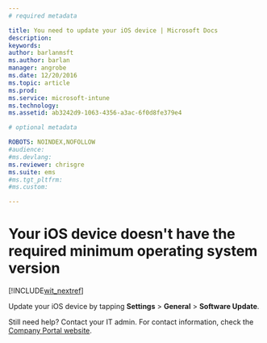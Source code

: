 ```yaml
---
# required metadata

title: You need to update your iOS device | Microsoft Docs
description:
keywords:
author: barlanmsftms.author: barlan
manager: angrobe
ms.date: 12/20/2016
ms.topic: article
ms.prod:
ms.service: microsoft-intune
ms.technology:
ms.assetid: ab3242d9-1063-4356-a3ac-6f0d8fe379e4

# optional metadata

ROBOTS: NOINDEX,NOFOLLOW
#audience:
#ms.devlang:
ms.reviewer: chrisgre
ms.suite: ems
#ms.tgt_pltfrm:
#ms.custom:

---
```


# Your iOS device doesn't have the required minimum operating system version

[!INCLUDE[wit_nextref](../includes/end-user-os-update-guidance.md)]

Update your iOS device by tapping **Settings** > **General** > **Software Update**.

Still need help? Contact your IT admin. For contact information, check the [Company Portal website](http://portal.manage.microsoft.com).
